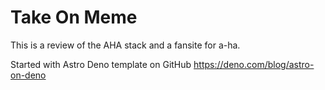 # Take On Meme
This is a review of the AHA stack and a fansite for a-ha.

Started with Astro Deno template on GitHub https://deno.com/blog/astro-on-deno

